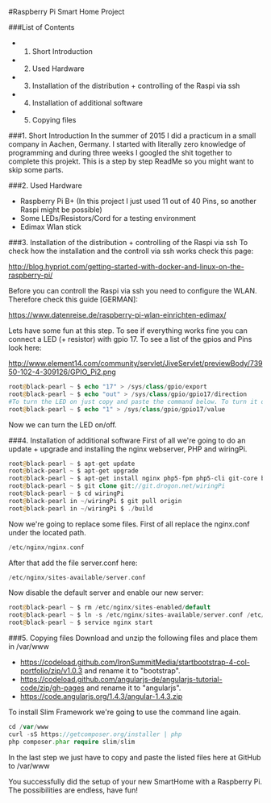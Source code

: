 #Raspberry Pi Smart Home Project

###List of Contents
* 1. Short Introduction
* 2. Used Hardware
* 3. Installation of the distribution + controlling of the Raspi via ssh
* 4. Installation of additional software
* 5. Copying files

###1. Short Introduction
In the summer of 2015 I did a practicum in a small company in Aachen, Germany. I started with literally zero knowledge
of programming and during three weeks I googled the shit together to complete this projekt. This is a step by step
ReadMe so you might want to skip some parts.

###2. Used Hardware
* Raspberry Pi B+ (In this project I just used 11 out of 40 Pins, so another Raspi might be possible)
* Some LEDs/Resistors/Cord for a testing environment
* Edimax Wlan stick

###3. Installation of the distribution + controlling of the Raspi via ssh
To check how the installation and the controll via ssh works check this page:

http://blog.hypriot.com/getting-started-with-docker-and-linux-on-the-raspberry-pi/

Before you can controll the Raspi via ssh you need to configure the WLAN. Therefore check this guide [GERMAN]:

https://www.datenreise.de/raspberry-pi-wlan-einrichten-edimax/

Lets have some fun at this step. To see if everything works fine you can connect a LED (+ resistor) with gpio 17. To
see a list of the gpios and Pins look here:

http://www.element14.com/community/servlet/JiveServlet/previewBody/73950-102-4-309126/GPIO_Pi2.png
````php
root@black-pearl ~ $ echo "17" > /sys/class/gpio/export
root@black-pearl ~ $ echo "out" > /sys/class/gpio/gpio17/direction
#To turn the LED on just copy and paste the command below. To turn it off replace "1" with "0"
root@black-pearl ~ $ echo "1" > /sys/class/gpio/gpio17/value
````
Now we can turn the LED on/off.

###4. Installation of additional software
First of all we're going to do an update + upgrade and installing the nginx webserver, PHP and wiringPi.
````php
root@black-pearl ~ $ apt-get update
root@black-pearl ~ $ apt-get upgrade
root@black-pearl ~ $ apt-get install nginx php5-fpm php5-cli git-core build-essential
root@black-pearl ~ $ git clone git://git.drogon.net/wiringPi
root@black-pearl ~ $ cd wiringPi
root@black-pearl in ~/wiringPi $ git pull origin
root@black-pearl in ~/wiringPi $ ./build
````
Now we're going to replace some files. First of all replace the nginx.conf under the located path.
````php
/etc/nginx/nginx.conf
````
After that add the file server.conf here:
````php
/etc/nginx/sites-available/server.conf
````
Now disable the default server and enable our new server:
````php
root@black-pearl ~ $ rm /etc/nginx/sites-enabled/default
root@black-pearl ~ $ ln -s /etc/nginx/sites-available/server.conf /etc/nginx/sites-enabled/server
root@black-pearl ~ $ service nginx start
````

###5. Copying files
Download and unzip the following files and place them in /var/www
* https://codeload.github.com/IronSummitMedia/startbootstrap-4-col-portfolio/zip/v1.0.3 and rename it to "bootstrap".
* https://codeload.github.com/angularjs-de/angularjs-tutorial-code/zip/gh-pages and rename it to "angularjs".
* https://code.angularjs.org/1.4.3/angular-1.4.3.zip 

To install Slim Framework we're going to use the command line again.
````php
cd /var/www
curl -sS https://getcomposer.org/installer | php
php composer.phar require slim/slim
````
In the last step we just have to copy and paste the listed files here at GitHub to /var/www

You successfully did the setup of your new SmartHome with a Raspberry Pi. The possibilities are endless, have fun! 

